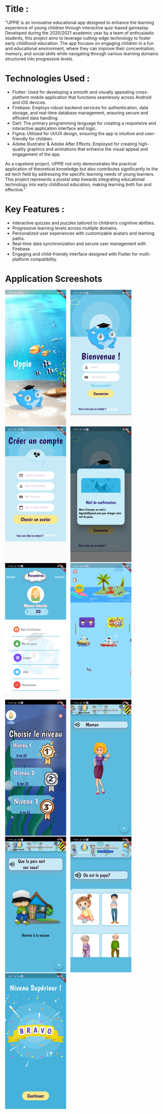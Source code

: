 # Title :
"UPPIE is an innovative educational app designed to enhance the learning experience of young children through interactive quiz-based gameplay. Developed during the 2020/2021 academic year by a team of enthusiastic students, this project aims to leverage cutting-edge technology to foster early childhood education. The app focuses on engaging children in a fun and educational environment, where they can improve their concentration, memory, and social skills while navigating through various learning domains structured into progressive levels.

# Technologies Used :

- Flutter: Used for developing a smooth and visually appealing cross-platform mobile application that functions seamlessly across Android and iOS devices.
- Firebase: Employs robust backend services for authentication, data storage, and real-time database management, ensuring secure and efficient data handling.
- Dart: The primary programming language for creating a responsive and interactive application interface and logic.
- Figma: Utilized for UI/UX design, ensuring the app is intuitive and user-friendly for children.
- Adobe Illustrator & Adobe After Effects: Employed for creating high-quality graphics and animations that enhance the visual appeal and engagement of the app.

As a capstone project, UPPIE not only demonstrates the practical application of theoretical knowledge but also contributes significantly to the ed-tech field by addressing the specific learning needs of young learners. This project represents a pivotal step towards integrating educational technology into early childhood education, making learning both fun and effective."

# Key Features :

- Interactive quizzes and puzzles tailored to children’s cognitive abilities.
- Progressive learning levels across multiple domains.
- Personalized user experiences with customizable avatars and learning paths.
- Real-time data synchronization and secure user management with Firebase.
- Engaging and child-friendly interface designed with Flutter for multi-platform compatibility.

# Application Screeshots

<p>
  <img src="./assets/1.jpg" alt="App Screen 1" width="200" style="margin-right: 10px;"/>
  <img src="./assets/2.jpg" alt="App Screen 2" width="200" style="margin-right: 10px;"/>
  <img src="./assets/3.jpg" alt="App Screen 3" width="200" style="margin-right: 10px;"/>
  <img src="./assets/4.jpg" alt="App Screen 4" width="200" style="margin-right: 10px;"/>
  <img src="./assets/5.jpg" alt="App Screen 5" width="200" style="margin-right: 10px;"/>
  <img src="./assets/6.jpg" alt="App Screen 6" width="200" style="margin-right: 10px;"/>
  <img src="./assets/7.jpg" alt="App Screen 7" width="200" style="margin-right: 10px;"/>
  <img src="./assets/8.jpg" alt="App Screen 8" width="200" style="margin-right: 10px;"/>
  <img src="./assets/9.jpg" alt="App Screen 9" width="200" style="margin-right: 10px;"/>
  <img src="./assets/10.jpg" alt="App Screen 10" width="200" style="margin-right: 10px;"/>
  <img src="./assets/11.jpg" alt="App Screen 11" width="200" style="margin-right: 10px;"/>
</p>

